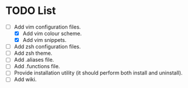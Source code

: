 # TODO List

- [ ] Add vim configuration files.
  - [x] Add vim colour scheme.
  - [x] Add vim snippets.
- [ ] Add zsh configuration files.
- [ ] Add zsh theme.
- [ ] Add .aliases file.
- [ ] Add .functions file.
- [ ] Provide installation utility (it should perform both install and uninstall).
- [ ] Add wiki.
